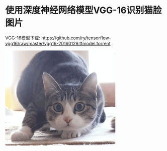 # 使用深度神经网络模型VGG-16识别猫脸图片

VGG-16模型下载:
https://github.com/ry/tensorflow-vgg16/raw/master/vgg16-20160129.tfmodel.torrent

[![Watch the video](https://github.com/eclipsequote/Recognition_of_Cat_Face_Using_DNN_VGG-16_Model/blob/master/catface.gif)](https://github.com/eclipsequote/vgg-16_keras/blob/master/vgg-16_keras.mp4)
